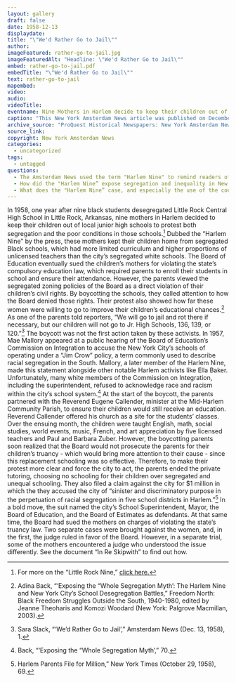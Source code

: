 ```yaml
---
layout: gallery
draft: false
date: 1958-12-13
displaydate:
title: "\"We'd Rather Go to Jail\""
author: 
imageFeatured: rather-go-to-jail.jpg
imageFeaturedAlt: "Headline: \"We'd Rather Go to Jail\""
embed: rather-go-to-jail.pdf
embedTitle: "\"We'd Rather Go to Jail\""
text: rather-go-to-jail
mapembed: 
video: 
audio:
videoTitle: 
eventname: Nine Mothers in Harlem decide to keep their children out of school to protest segregation and poor quality of the schools.
caption: "This New York Amsterdam News article was published on December 13, 1958. The headline, \"We’d rather go to jail\" is a direct quote from one Black parent in Harlem who refused to allow her Black child to attend a school that was significantly inferior to other public schools largely attended by white students."
archive_source: "ProQuest Historical Newspapers: New York Amsterdam News"
source_link: 
copyright: New York Amsterdam News
categories:
  - uncategorized
tags:
  - untagged
questions:
  - The Amsterdam News used the term "Harlem Nine" to remind readers of the  "Little Rock Nine" who desegregated Central High School in Little Rock, Arkansas one year earlier. What do the parallels between the "Harlem Nine" and the "Little Rock Nine" show us about the history of segregation in the United States? How does the story of the "Harlem Nine” challenge our traditional understandings of segregation?
  - How did the "Harlem Nine” expose segregation and inequality in New York City’s schools? What risks did they take? How do you think their children felt about their parents’ protests? 
  - What does the "Harlem Nine” case, and especially the use of the courts to punish parents opposing segregated schools, show us  about the connection between schools and law enforcement?
---
```


In 1958, one year after nine black students desegregated Little Rock Central High School in Little Rock, Arkansas, nine mothers in Harlem decided to keep their children out of local junior high schools to protest both segregation and the poor conditions in those schools.[^1] Dubbed the “Harlem Nine” by the press, these mothers kept their children home from segregated Black schools, which had more limited curriculum and higher proportions of unlicensed teachers than the city’s segregated white schools. The Board of Education eventually sued the children’s mothers for violating the state’s compulsory education law, which required parents to enroll their students in school and ensure their attendance. However, the parents viewed the segregated zoning policies of the Board as a direct violation of their children’s civil rights. By boycotting the schools, they called attention to how the Board denied those rights. Their protest also showed how far these women were willing to go to improve their children’s educational chances.[^2] As one of the parents told reporters, “We will go to jail and rot there if necessary, but our children will not go to Jr. High Schools, 136, 139, or 120.”[^3]
The boycott was not the first action taken by these activists. In 1957, Mae Mallory appeared at a public hearing of the Board of Education’s Commission on Integration to accuse the New York City’s schools of operating under a “Jim Crow” policy, a term commonly used to describe racial segregation in the South. Mallory, a later member of the Harlem Nine, made this statement alongside other notable Harlem activists like Ella Baker. Unfortunately, many white members of the Commission on Integration, including the superintendent, refused to acknowledge race and racism within the city’s school system.[^4]
At the start of the boycott, the parents partnered with the Reverend Eugene Callender, minister at the Mid-Harlem Community Parish, to ensure their children would still receive an education. Reverend Callender offered his church as a site for the students’ classes. Over the ensuing month, the children were taught English, math, social studies, world events, music, French, and art appreciation by five licensed teachers and Paul and Barbara Zuber. However, the boycotting parents soon realized that the Board would not prosecute the parents for their children’s truancy - which would bring more attention to their cause -  since this replacement schooling was so effective. Therefore, to make their protest more clear and force the city to act, the parents ended the private tutoring, choosing no schooling for their children over segregated and unequal schooling.  They also filed a claim against the city for $1 million in which the they accused the city of “sinister and discriminatory purpose in the perpetuation of racial segregation in five school districts in Harlem.”[^5] In a bold move, the suit named the city’s School Superintendent, Mayor, the Board of Education, and the Board of Estimates as defendants. 
At that same time, the Board had sued the mothers on charges of violating the state’s truancy law. Two separate cases were brought against the women, and, in the first, the judge ruled in favor of the Board. However, in a separate trial, some of the mothers encountered a judge who understood the issue differently. See the document “In Re Skipwith” to find out how.  

[^1]: For more on the “Little Rock Nine,” [click here.](https://nmaahc.si.edu/blog-post/little-rock-nine)
[^2]: Adina Back, “‘Exposing the “Whole Segregation Myth’: The Harlem Nine and New York City’s School Desegregation Battles,” Freedom North: Black Freedom Struggles Outside the South, 1940-1980, edited by Jeanne Theoharis and Komozi Woodard (New York: Palgrove Macmillan, 2003).
[^3]: Sara Slack, “‘We’d Rather Go to Jail’,” Amsterdam News (Dec. 13, 1958), 1.
[^4]: Back, “‘Exposing the “Whole Segregation Myth’,” 70.
[^5]: Harlem Parents File for Million,” New York Times (October 29, 1958), 69.